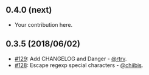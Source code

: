## 0.4.0 (next)

* Your contribution here.

## 0.3.5 (2018/06/02)

* [#129](https://github.com/mongoid/mongoid_search/pull/128): Add CHANGELOG and Danger - [@rtrv](https://github.com/rtrv).
* [#128](https://github.com/mongoid/mongoid_search/pull/128): Escape regexp special characters - [@chiibis](https://github.com/chiibis).
